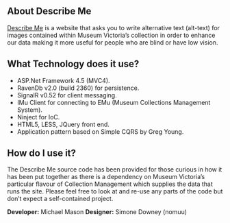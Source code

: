 ## About Describe Me 
[Describe Me](http://describeme.museumvictoria.com.au/) is a website that asks you to write alternative text (alt-text) for images contained within Museum Victoria’s collection in order to enhance our data making it more useful for people who are blind or have low vision.

## What Technology does it use?
* ASP.Net Framework 4.5 (MVC4).
* RavenDb v2.0 (build 2360) for persistence.
* SignalR v0.52 for client messaging.
* IMu Client for connecting to EMu (Museum Collections Management System).
* Ninject for IoC.
* HTML5, LESS, JQuery front end.
* Application pattern based on Simple CQRS by Greg Young.

## How do I use it?
The Describe Me source code has been provided for those curious in how it has been put together as there is a dependency on Museum Victoria’s particular flavour of Collection Management which supplies the data that runs the site.  Please feel free to look at and re-use any parts of the code but don’t expect a self-contained project.

**Developer:** Michael Mason
**Designer:** Simone Downey (nomuu)
